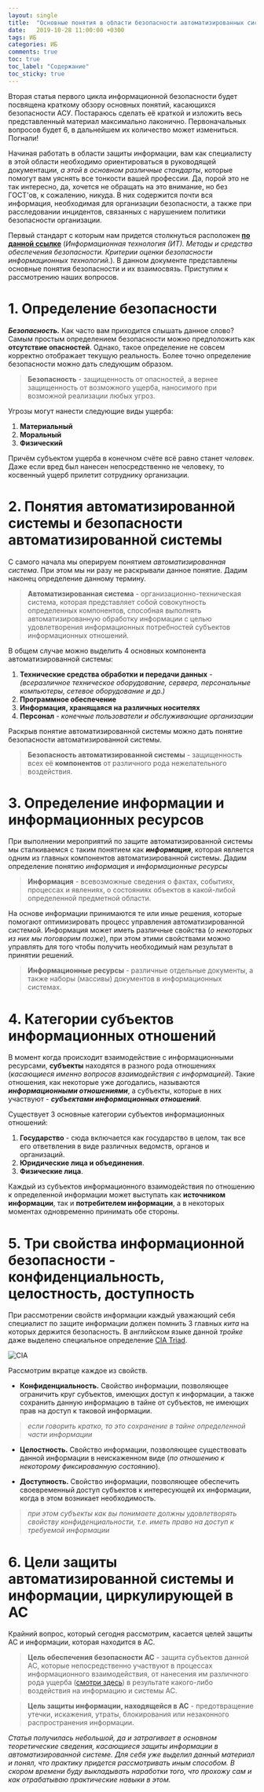 ```yaml
---
layout: single
title:  "Основные понятия в области безопасности автоматизированных систем"
date:   2019-10-28 11:00:00 +0300
tags: ИБ
categories: ИБ
comments: true
toc: true
toc_label: "Содержание"
toc_sticky: true
---
```


Вторая статья первого цикла информационной безопасности будет посвящена краткому обзору основных понятий, касающихся безопасности АСУ. Постараюсь сделать её краткой и изложить весь представленный материал максимально лаконично.  Первоначальных вопросов будет 6, в дальнейшем их количество может измениться. Погнали!

Начиная работать в области защиты информации, вам как специалисту в этой области необходимо ориентироваться в руководящей документации, *а этой в основном различные стандарты*, которые помогут вам уяснять все тонкости вашей профессии. Да, порой это не так интересно, да, хочется не обращать на это внимание, но без ГОСТ'ов, к сожалению, никуда. В них содержится почти вся информация, необходимая для организации безопасности, а также при расследовании инцидентов, связанных с нарушением политики безопасности организации.

Первый стандарт с которым нам придется столкнуться расположен [**по данной ссылке**](http://docs.cntd.ru/document/1200101777 "Информационная технология (ИТ). Методы и средства обеспечения безопасности. Критерии оценки безопасности информационных технологий.") (*Информационная технология (ИТ). Методы и средства обеспечения безопасности. Критерии оценки безопасности информационных технологий.*). В данном документе представлены основные понятия безопасности и их взаимосвязь. Приступим к рассмотрению наших вопросов.

# 1. Определение безопасности

***Безопасность.*** Как часто вам приходится слышать данное слово? Самым простым определением безопасности можно предположить как **отсутствие опасностей**. Однако, такое определение не совсем корректно отображает текущую реальность. Более точно определение безопасности можно дать следующим образом.

> **Безопасность** - защищенность от опасностей, а вернее защищенность от возможного ущерба, наносимого при возможной реализации любых угроз.

<a name="groza">Угрозы могут нанести следующие виды ущерба:</a>
1. **Материальный**
2. **Моральный**
3. **Физический**

Причём субъектом ущерба в конечном счёте всё равно станет *человек*. Даже если вред был нанесен непосредственно не человеку, то косвенный ущерб прилетит сотруднику организации. 

# 2. Понятия автоматизированной системы и безопасности автоматизированной системы

С самого начала мы оперируем понятием *автоматизированная система*. При этом мы ни разу не раскрывали данное понятие. Дадим наконец определение данному термину.

> **Автоматизированная система** - организационно-техническая система, которая представляет собой совокупность определенных компонентов, способная выполнять автоматизированную обработку информации с целью удовлетворения информационных потребностей субъектов информационных отношений.

В общем случае можно выделить 4 основных компонента автоматизированной системы:
1. **Технические средства обработки и передачи данных** - *(всеразличное техническое оборудование, сервера, персональные компьютеры, сетевое оборудование и др.)*
2. **Программное обеспечение**
3. **Информация, хранящаяся на различных носителях**
4. **Персонал** - *конечные пользователи и обслуживающие организации*

Раскрыв понятие автоматизированной системы можно дать понятие безопасности автоматизированной системы.

> **Безопасность автоматизированной системы** - защищенность всех её **компонентов** от различного рода нежелательного воздействия.

# 3. Определение информации и информационных ресурсов

При выполнении мероприятий по защите автоматизированной системы мы сталкиваемся с таким понятием как ***информация***, которая является одним из главных компонентов автоматизированной системы. Дадим определение понятию *информация* и *информационные ресурсы*

> **Информация** - всевозможные сведения о фактах, событиях, процессах и явлениях, о состояниях объектов в какой-либой определенной предметной области.

На основе информации принимаются те или иные решения, которые помогают оптимизировать процесс управления автоматизированной системой. Информация может иметь различные свойства (*о некоторых из них мы поговорим позже*), при этом этими свойствами можно управлять для того чтобы получить необходимый нам результат в принятии решений.

> **Информационные ресурсы** - различные отдельные документы, а также наборы (массивы) документов в информационных системах.

# 4. Категории субъектов информационных отношений

В момент когда происходит взаимодействие с информационными ресурсами, **субъекты** находятся в разного рода отношениях (*касающиеся именно вопросов взаимодействия с информацией*). Такие отношения, как некоторые уже догодались, называются ***информационными отношениями***, а субъекты, которые в них участвуют - ***субъектами информационных отношений***.

Существует 3 основные категории субъектов информационных отношений:

1. **Государство** - сюда включается как государство в целом, так все его ответвления в виде различных ведомств, органов и организаций.
2.  **Юридические лица и объединения**.
3.  **Физические лица**.

Каждый из субъектов информационного взаимодействия по отношению к определенной информации может выступать как **источником информации**, так и **потребителем информации**, а в некоторых моментах одновременно принимать обе стороны.

# 5. Три свойства информационной безопасности - конфиденциальность, целостность, доступность

При рассмотрении свойств информации каждый уважающий себя специалист по защите информации должен помнить 3 главных *кита* на которых держится безопасность. В английском языке данной *тройке* даже выделено специальное определение [CIA Triad](https://www.varonis.com/blog/cia-triad/ "Определение CIA").

![CIA](/assets/images/ib/cia.png "CIA")

Рассмотрим вкратце каждое из свойств.

* **Конфиденциальность.** Свойство информации, позволяющее ограничить круг субъектов, имеющих доступ к информации, а также сохранить данную информацию в тайне от субъектов, не имеющих прав на доступ к таковой информации.

> *если говорить кратко, то это сохранение в тайне определенной части информации*

* **Целостность.** Свойство информации, позволяющее существовать данной информации в неискаженном виде (*по отношению к некоторому фиксированную состоянию*).

* **Доступность.** Свойство информации, позволяющее обеспечить своевременный доступ  субъектов к интересующей их информации, когда в этом возникает необходимость.

> *при этом субъекты как вы понимаете должны удовлетворять свойству конфиденциальности, т.е. иметь право на доступ к требуемой информации*

# 6. Цели защиты автоматизированной системы и информации, циркулирующей в АС

Крайний вопрос, который сегодня рассмотрим, касается целей защиты АС и информации, которая находится в АС. 

> **Цель обеспечения безопасности АС** - защита субъектов данной АС, которые непосредственно участвуют в процессах информационного взаимодействия, от нанесения им различного рода ущерба (<a href="#groza">смотри здесь</a>) в результате какого-либо воздействия на информацию и системы АС.

> **Цель защиты информации, находящейся в АС** - предотвращение утечки, искажения, утраты, блокирования или незаконного распространения информации.

*Статья получилась небольшой, да и затрагивает в основном теоретические сведения, касающиеся защиты информации в автоматизированной системе. Для себя уже выделил данный материал и понял, что практику придется рассмотривать иным способом. В скором времени буду выкладывать наработки того, что прохожу сам и как отрабатываю практические навыки в этом.*